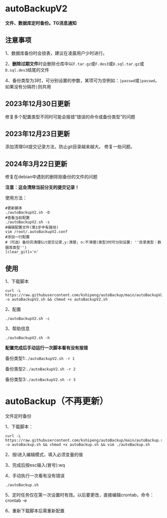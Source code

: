 # autoBackupV2
**文件、数据库定时备份。TG消息通知**
## 注意事项
1、数据库备份时会锁表，建议在凌晨用户少时进行。

2、**删除过期文件**时会删除仓库中以```F.tar.gz```或```F.des3```或```D.sql.tar.gz```或```D.sql.des3```结尾的文件

4、备份类型为3时，可分别设置的参数，某项可为空例如：```|passwd```或```|passwd```。如果没有分隔符```|```则共用

## 2023年12月30日更新
修复多个配置类型不同时可能会报错“错误的命令或备份类型”的问题

## 2023年12月23日更新
添加清理Git提交记录方法，防止git目录越来越大。
修复一些问题。

## 2024年3月22日更新
修复在debian中遇到的删除刚备份的文件的问题

**注意：这会清除当前分支的提交记录！**

使用方法：
```
#更新脚本
./autoBackupV2.sh -D
#查看当前配置
./autoBackupV2.sh -s
#编辑配置文件(第1步中有路径)
vim /root/.autoBackupV2.conf  
#添加一行配置
#（可选）备份完清理Git提交记录,y:清理; n:不清理(类型3时可分别设置: ''目录类型｜数据库类型'')
[clear_git]='n'
```
## 使用
1、下载脚本
```
curl -L https://raw.githubusercontent.com/kshipeng/autoBackup/main/autoBackupV2.sh -o autoBackupV2.sh && chmod +x autoBackupV2.sh
```
2、配置
```
./autoBackupV2.sh -c
```
3、帮助信息
```
./autoBackupV2.sh -h
```
**配置完成后手动运行一次脚本看有没有报错**

备份类型1:```./autoBackupV2.sh -r 1```

备份类型2:```./autoBackupV2.sh -r 2```

备份类型3:```./autoBackupV2.sh -r 3```

# autoBackup（不再更新）
文件定时备份

1、下载脚本：
```
curl -L https://raw.githubusercontent.com/kshipeng/autoBackup/main/autoBackup.sh -o autoBackup.sh && chmod +x autoBackup.sh && vim ./autoBackup.sh
```
2、按i进入编辑模式，填入必须变量的值

3、完成后按esc输入(冒号):wq

4、手动执行一次看有没有错误
```
./autoBackup.sh
```
5、定时任务仅在第一次设置时有效。以后要更改，直接编辑crontab，命令：crontab -e

6、重新下载脚本后需重新配置
